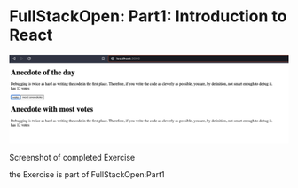 # FullStackOpen: Part1: Introduction to React

![Screenshot of completed Exercise](part1-anecdote.png)

Screenshot of completed Exercise

the Exercise is part of FullStackOpen:Part1